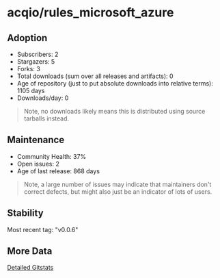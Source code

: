 # acqio/rules_microsoft_azure

## Adoption

- Subscribers: 2
- Stargazers: 5
- Forks: 3
- Total downloads (sum over all releases and artifacts): 0
- Age of repository (just to put absolute downloads into relative terms): 1105 days
- Downloads/day: 0

> Note, no downloads likely means this is distributed using source tarballs instead.

## Maintenance

- Community Health: 37%
- Open issues: 2
- Age of last release: 868 days

> Note, a large number of issues may indicate that maintainers don't correct defects, but might also
> just be an indicator of lots of users.

## Stability

Most recent tag: "v0.0.6"

## More Data

[Detailed Gitstats](/bazel-catalog/gitstats/acqio/rules_microsoft_azure)

